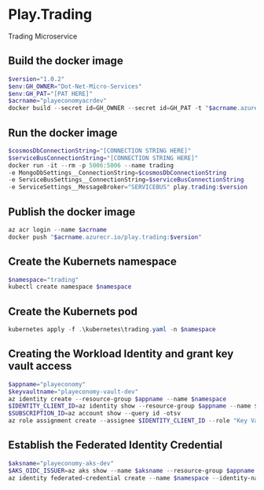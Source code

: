# Play.Trading
Trading Microservice

## Build the docker image
```powershell
$version="1.0.2"
$env:GH_OWNER="Dot-Net-Micro-Services"
$env:GH_PAT="[PAT HERE]"
$acrname="playeconomyacrdev"
docker build --secret id=GH_OWNER --secret id=GH_PAT -t "$acrname.azurecr.io/play.trading:$version" .
```

## Run the docker image
```powershell
$cosmosDbConnectionString="[CONNECTION STRING HERE]"
$serviceBusConnectionString="[CONNECTION STRING HERE]"
docker run -it --rm -p 5006:5006 --name trading
-e MongoDbSettings__ConnectionString=$cosmosDbConnectionString
-e ServiceBusSettings__ConnectionString=$serviceBusConnectionString
-e ServiceSettings__MessageBroker="SERVICEBUS" play.trading:$version
```

## Publish the docker image
```powershell
az acr login --name $acrname
docker push "$acrname.azurecr.io/play.trading:$version"
```

## Create the Kubernets namespace
```powershell
$namespace="trading"
kubectl create namespace $namespace
```

## Create the Kubernets pod
```powershell
kubernetes apply -f .\kubernetes\trading.yaml -n $namespace
```

## Creating the Workload Identity and grant key vault access
```powershell
$appname="playeconomy"
$keyvaultname="playeconomy-vault-dev"
az identity create --resource-group $appname --name $namespace
$IDENTITY_CLIENT_ID=az identity show --resource-group $appname --name $namespace --query clientId -otsv
$SUBSCRIPTION_ID=az account show --query id -otsv
az role assignment create --assignee $IDENTITY_CLIENT_ID --role "Key Vault Secrets User" --scope "/subscriptions/$SUBSCRIPTION_ID/resourcegroups/$appname/providers/Microsoft.KeyVault/vaults/$keyvaultname"
```

## Establish the Federated Identity Credential
```powershell
$aksname="playeconomy-aks-dev"
$AKS_OIDC_ISSUER=az aks show --name $aksname --resource-group $appname --query "oidcIssuerProfile.issuerUrl" -otsv
az identity federated-credential create --name $namespace --identity-name $namespace --resource-group $appname --issuer $AKS_OIDC_ISSUER --subject "system:serviceaccount:${namespace}:${namespace}-serviceaccount"
```